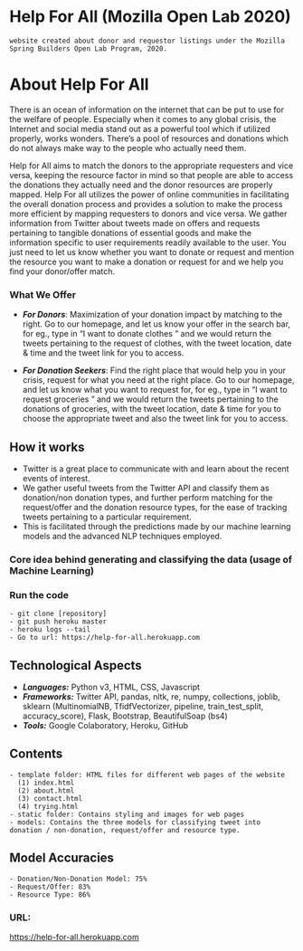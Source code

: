 # Help For All (Mozilla Open Lab 2020)

    website created about donor and requestor listings under the Mozilla Spring Builders Open Lab Program, 2020.

# About Help For All

There is an ocean of information on the internet that can be put to use for the welfare of people. Especially when it comes to any global crisis, the Internet and social media stand out as a powerful tool which if utilized properly, works wonders. There’s a pool of resources and donations which do not always make way to the people who actually need them.

Help for All aims to match the donors to the appropriate requesters and vice versa, keeping the resource factor in mind so that people are able to access the donations they actually need and the donor resources are properly mapped. Help For all utilizes the power of online communities in facilitating the overall donation process and provides a solution to make the process more efficient by mapping requesters to donors and vice versa. We gather information from Twitter about tweets made on offers and requests pertaining to tangible donations of essential goods and make the information specific to user requirements readily available to the user. You just need to let us know whether you want to donate or request and mention the resource you want to make a donation or request for and we help you find your donor/offer match.

### What We Offer
  - ***For Donors***: Maximization of your donation impact by matching to the right. Go to our homepage, and let us know your offer in the search bar, for eg., type in “I want to donate clothes ” and we would return the tweets pertaining to the request of clothes, with the tweet location, date & time and the tweet link for you to access.

  - ***For Donation Seekers***: Find the right place that would help you in your crisis, request for what you need at the right place. Go to our homepage, and let us know what you want to request for, for eg., type in “I want to request groceries ” and we would return the tweets pertaining to the donations of groceries, with the tweet location, date & time for you to choose the appropriate tweet and also the tweet link for you to access.

## How it works
- Twitter is a great place to communicate with and learn about the recent events of interest. 
- We gather useful tweets from the Twitter API and classify them as donation/non donation types, and further perform matching for the request/offer and the donation resource types, for the ease of tracking tweets pertaining to a particular requirement. 
- This is facilitated through the predictions made by our machine learning models and the advanced NLP techniques employed.

### Core idea behind generating and classifying the data (usage of Machine Learning)

### Run the code
    - git clone [repository]
    - git push heroku master
    - heroku logs --tail
    - Go to url: https://help-for-all.herokuapp.com

## Technological Aspects 
- ***Languages:*** Python v3, HTML, CSS, Javascript
- ***Frameworks:*** Twitter API, pandas, nltk, re, numpy, collections, joblib, sklearn (MultinomialNB, TfidfVectorizer, pipeline, train_test_split, accuracy_score), Flask, Bootstrap, BeautifulSoap (bs4)
- ***Tools:*** Google Colaboratory, Heroku, GitHub

## Contents

    - template folder: HTML files for different web pages of the website
      (1) index.html
      (2) about.html
      (3) contact.html
      (4) trying.html
    - static folder: Contains styling and images for web pages
    - models: Contains the three models for classifying tweet into donation / non-donation, request/offer and resource type.
      
## Model Accuracies
    - Donation/Non-Donation Model: 75%
    - Request/Offer: 83%
    - Resource Type: 86%
    
### URL: 
https://help-for-all.herokuapp.com



